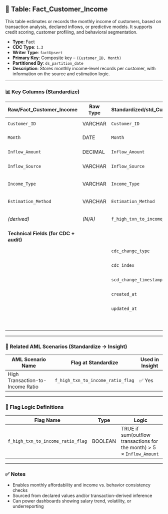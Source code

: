## 📜 Table: Fact_Customer_Income

This table estimates or records the monthly income of customers, based on transaction analysis, declared inflows, or predictive models. It supports credit scoring, customer profiling, and behavioral segmentation.

- **Type**: Fact  
- **CDC Type**: `1.3`  
- **Writer Type**: `factUpsert`  
- **Primary Key**: Composite key – `(Customer_ID, Month)`  
- **Partitioned By**: `ds_partition_date`  
- **Description**: Stores monthly income-level records per customer, with information on the source and estimation logic.

---

### 📊 Key Columns (Standardize)

| Raw/Fact_Customer_Income | Raw Type | Standardized/std_Customer_Income | Standardized Type | Standardized/std_Customer_Income_Hist | Description                                       | PK  | Note                     |
|--------------------------|----------|----------------------------------|-------------------|----------------------------------------|---------------------------------------------------|-----|--------------------------|
| `Customer_ID`            | VARCHAR  | `Customer_ID`                    | VARCHAR           | `Customer_ID`                          | Customer identifier                               | ✅  | FK to `Dim_Customer`     |
| `Month`                  | DATE     | `Month`                          | DATE              | `Month`                                | Snapshot month of the inflow                      | ✅  | FK to `Dim_Time`         |
| `Inflow_Amount`          | DECIMAL  | `Inflow_Amount`                  | DECIMAL           | `Inflow_Amount`                        | Estimated/observed monthly income                 |     |                          |
| `Inflow_Source`          | VARCHAR  | `Inflow_Source`                  | VARCHAR           | `Inflow_Source`                        | Source of inflow (salary, rental, etc.)           |     |                          |
| `Income_Type`            | VARCHAR  | `Income_Type`                    | VARCHAR           | `Income_Type`                          | Income classification (e.g., regular)             |     |                          |
| `Estimation_Method`      | VARCHAR  | `Estimation_Method`              | VARCHAR           | `Estimation_Method`                    | Logic or model used for estimation                |     |                          |
| *(derived)*              | *(N/A)*  | `f_high_txn_to_income_ratio_flag`| BOOLEAN           | `f_high_txn_to_income_ratio_flag`      | TRUE if total monthly outflows > 5× income        |     | AML scenario flag         |
|**Technical Fields (for CDC + audit)**|         |                                  |                   |                                        |                                                   |     |                          |
|                          |          | `cdc_change_type`                | STRING            | `cdc_change_type`                      | `'cdc_insert'` or `'cdc_update'`                 |     | CDC 1.3 logic            |
|                          |          | `cdc_index`                      | INT               | `cdc_index`                            | Optional CDC ordering                            |     |                          |
|                          |          | `scd_change_timestamp`           | TIMESTAMP         | `scd_change_timestamp`                 | Ingestion timestamp                              |     |                          |
|                          |          | `created_at`                     | TIMESTAMP         | `created_at`                           | Time first seen in system                        |     | Required for CDC 1.3     |
|                          |          | `updated_at`                     | TIMESTAMP         | `updated_at`                           | Last update timestamp                            |     | Required for CDC 1.3     |
|                          |          |                                  |                   | `ds_partition_date`                    | Partition column (aligned with `Month`)          | ✅  |                          |

---

### 🚩 Related AML Scenarios (Standardize → Insight)

| AML Scenario Name                  | Flag at Standardize               | Used in Insight |
|-----------------------------------|-----------------------------------|------------------|
| High Transaction-to-Income Ratio  | `f_high_txn_to_income_ratio_flag` | ✅ Yes           |

---

### 🧠 Flag Logic Definitions

| Flag Name                         | Type    | Logic                                                                 |
|-----------------------------------|---------|-----------------------------------------------------------------------|
| `f_high_txn_to_income_ratio_flag` | BOOLEAN | TRUE if sum(outflow transactions for the month) > 5 × `Inflow_Amount` |

---

### ✅ Notes

- Enables monthly affordability and income vs. behavior consistency checks  
- Sourced from declared values and/or transaction-derived inference  
- Can power dashboards showing salary trend, volatility, or underreporting